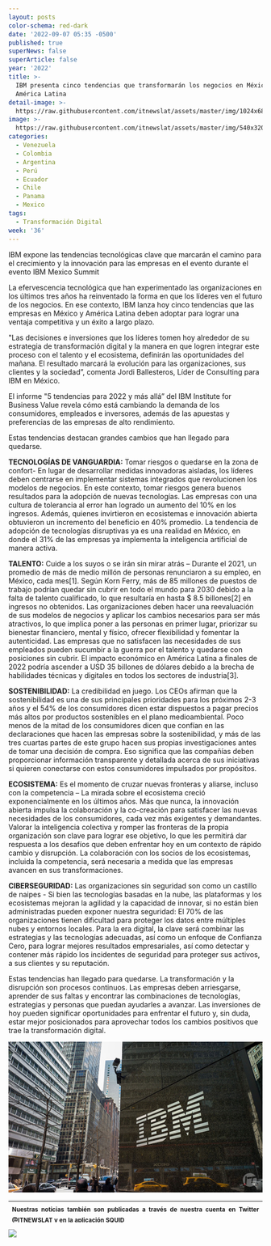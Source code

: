 ```yaml
---
layout: posts
color-schema: red-dark
date: '2022-09-07 05:35 -0500'
published: true
superNews: false
superArticle: false
year: '2022'
title: >-
  IBM presenta cinco tendencias que transformarán los negocios en México y
  América Latina
detail-image: >-
  https://raw.githubusercontent.com/itnewslat/assets/master/img/1024x680/IBM-sede-g.jpg
image: >-
  https://raw.githubusercontent.com/itnewslat/assets/master/img/540x320/IBM-sede-p.jpg
categories:
  - Venezuela
  - Colombia
  - Argentina
  - Perú
  - Ecuador
  - Chile
  - Panama
  - Mexico
tags:
  - Transformación Digital
week: '36'
---
```

IBM expone las tendencias tecnológicas clave que marcarán el camino para el crecimiento y la innovación para las empresas en el evento durante el evento IBM Mexico Summit
 
La efervescencia tecnológica que han experimentado las organizaciones en los últimos tres años ha reinventado la forma en que los líderes ven el futuro de los negocios. En ese contexto, IBM lanza hoy cinco tendencias que las empresas en México y América Latina deben adoptar para lograr una ventaja competitiva y un éxito a largo plazo.
 
"Las decisiones e inversiones que los líderes tomen hoy alrededor de su estrategia de transformación digital y la manera en que logren integrar este proceso con el talento y el ecosistema, definirán las oportunidades del mañana. El resultado marcará la evolución para las organizaciones, sus clientes y la sociedad”, comenta Jordi Ballesteros, Líder de Consulting para IBM en México.

El informe "5 tendencias para 2022 y más allá” del IBM Institute for Business Value revela cómo está cambiando la demanda de los consumidores, empleados e inversores, además de las apuestas y preferencias de las empresas de alto rendimiento. 
 
Estas tendencias destacan grandes cambios que han llegado para quedarse. 
 
**TECNOLOGÍAS DE VANGUARDIA:** Tomar riesgos o quedarse en la zona de confort- En lugar de desarrollar medidas innovadoras aisladas, los líderes deben centrarse en implementar sistemas integrados que revolucionen los modelos de negocios. En este contexto, tomar riesgos genera buenos resultados para la adopción de nuevas tecnologías. Las empresas con una cultura de tolerancia al error han logrado un aumento del 10% en los ingresos. Además, quienes invirtieron en ecosistemas e innovación abierta obtuvieron un incremento del beneficio en 40% promedio. La tendencia de adopción de tecnologías disruptivas ya es una realidad en México, en donde el 31% de las empresas ya implementa la inteligencia artificial de manera activa.
 
**TALENTO:** Cuide a los suyos o se irán sin mirar atrás – Durante el 2021, un promedio de más de medio millón de personas renunciaron a su empleo, en México, cada mes[1].  Según Korn Ferry, más de 85 millones de puestos de trabajo podrían quedar sin cubrir en todo el mundo para 2030 debido a la falta de talento cualificado, lo que resultaría en hasta $ 8.5 billones[2] en ingresos no obtenidos. Las organizaciones deben hacer una reevaluación de sus modelos de negocios y aplicar los cambios necesarios para ser más atractivos, lo que implica poner a las personas en primer lugar, priorizar su bienestar financiero, mental y físico, ofrecer flexibilidad y fomentar la autenticidad. Las empresas que no satisfacen las necesidades de sus empleados pueden sucumbir a la guerra por el talento y quedarse con posiciones sin cubrir. El impacto económico en América Latina a finales de 2022 podría ascender a USD 35 billones de dólares debido a la brecha de habilidades técnicas y digitales en todos los sectores de industria[3]. 
 
**SOSTENIBILIDAD:** La credibilidad en juego. Los CEOs afirman que la sostenibilidad es una de sus principales prioridades para los próximos 2-3 años y el 54% de los consumidores dicen estar dispuestos a pagar precios más altos por productos sostenibles en el plano medioambiental. Poco menos de la mitad de los consumidores dicen que confían en las declaraciones que hacen las empresas sobre la sostenibilidad, y más de las tres cuartas partes de este grupo hacen sus propias investigaciones antes de tomar una decisión de compra. Eso significa que las compañías deben proporcionar información transparente y detallada acerca de sus iniciativas si quieren conectarse con estos consumidores impulsados por propósitos.  
 
**ECOSISTEMA:** Es el momento de cruzar nuevas fronteras y aliarse, incluso con la competencia – La mirada sobre el ecosistema creció exponencialmente en los últimos años. Más que nunca, la innovación abierta impulsa la colaboración y la co-creación para satisfacer las nuevas necesidades de los consumidores, cada vez más exigentes y demandantes. Valorar la inteligencia colectiva y romper las fronteras de la propia organización son clave para lograr ese objetivo, lo que les permitirá dar respuesta a los desafíos que deben enfrentar hoy en um contexto de rápido cambio y disrupción. La colaboración con los socios de los ecosistemas, incluida la competencia, será necesaria a medida que las empresas avancen en sus transformaciones.
 
**CIBERSEGURIDAD:** Las organizaciones sin seguridad son como un castillo de naipes - Si bien las tecnologías basadas en la nube, las plataformas y los ecosistemas mejoran la agilidad y la capacidad de innovar, si no están bien administradas pueden exponer nuestra seguridad: El 70% de las organizaciones tienen dificultad para proteger los datos entre múltiples nubes y entornos locales. Para la era digital, la clave será combinar las estrategias y las tecnologías adecuadas, así como un enfoque de Confianza Cero, para lograr mejores resultados empresariales, así como detectar y contener más rápido los incidentes de seguridad para proteger sus activos, a sus clientes y su reputación.
 
Estas tendencias han llegado para quedarse.  La transformación y la disrupción son procesos continuos. Las empresas deben arriesgarse, aprender de sus faltas y encontrar las combinaciones de tecnologías, estrategias y personas que puedan ayudarles a avanzar. Las inversiones de hoy pueden significar oportunidades para enfrentar el futuro y, sin duda, estar mejor posicionados para aprovechar todos los cambios positivos que trae la transformación digital.

![](https://raw.githubusercontent.com/itnewslat/assets/master/img/540x320/IBM-sede-p.jpg)

<table style="height: 42px;" width="569">
<tbody>
<tr>
<td style="text-align: justify;"><sub><strong>Nuestras noticias también son publicadas a través de nuestra cuenta en Twitter <a href="https://twitter.com/itnewslat?lang=es">@ITNEWSLAT</a> y en la aplicación <a href="https://squidapp.co/en/">SQUID</a></strong></sub></td>
</tr>
</tbody>
</table>

<img src="https://tracker.metricool.com/c3po.jpg?hash=56f88a41e39ab42c063cc51676587a04"/>
